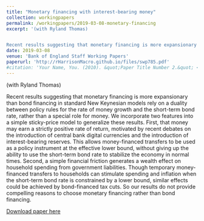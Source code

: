 ```yaml
---
title: "Monetary financing with interest-bearing money"
collection: workingpapers
permalink: /workingpapers/2019-03-08-monetary-financing
excerpt: '(with Ryland Thomas)


Recent results suggesting that monetary financing is more expansionary than bond financing in standard New Keynesian models rely on a duality between policy rules for the rate of money growth and the short-term bond rate, rather than a special role for money. We incorporate two features into a simple sticky-price model to generalize these results. First, that money may earn a strictly positive rate of return, allowing money-financed transfers to be used as a policy instrument at the effective lower bound, without giving up the ability to use the short-term bond rate to stabilize the economy in normal times. Second, a simple financial friction generates a wealth effect on household spending from government liabilities. Though temporary money-financed transfers to households can stimulate spending and inflation when the short-term bond rate is constrained by a lower bound, similar effects could be achieved by bond-financed tax cuts.'
date: 2019-03-08
venue: 'Bank of England Staff Working Papers'
paperurl: 'http://rHarrisonMacro.github.io/files/swp785.pdf'
#citation: 'Your Name, You. (2010). &quot;Paper Title Number 2.&quot; <i>Journal 1</i>. 1(2).'
---
```

(with Ryland Thomas)

Recent results suggesting that monetary financing is more expansionary than bond financing in standard New Keynesian models rely on a duality between policy rules for the rate of money growth and the short-term bond rate, rather than a special role for money. We incorporate two features into a simple sticky-price model to generalize these results. First, that money may earn a strictly positive rate of return, motivated by recent debates on the introduction of central bank digital currencies and the introduction of interest-bearing reserves. This allows money-financed transfers to be used as a policy instrument at the effective lower bound, without giving up the ability to use the short-term bond rate to stabilize the economy in normal times. Second, a simple financial friction generates a wealth effect on household spending from government liabilities. Though temporary money-financed transfers to households can stimulate spending and inflation when the short-term bond rate is constrained by a lower bound, similar effects could be achieved by bond-financed tax cuts. So our results do not provide compelling reasons to choose monetary financing rather than bond financing.

[Download paper here](http://rHarrisonMacro.github.io/files/swp785.pdf)
